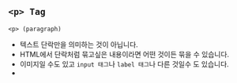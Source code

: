 ## `<p> Tag`

`<p> (paragraph)`
- 텍스트 단락만을 의미하는 것이 아닙니다.
- HTML에서 단락처럼 묶고싶은 내용이라면 어떤 것이든 묶을 수 있습니다.
- 이미지일 수도 있고 `input 태그`나 `label 태그`나 다른 것일수 도 있습니다.
- 